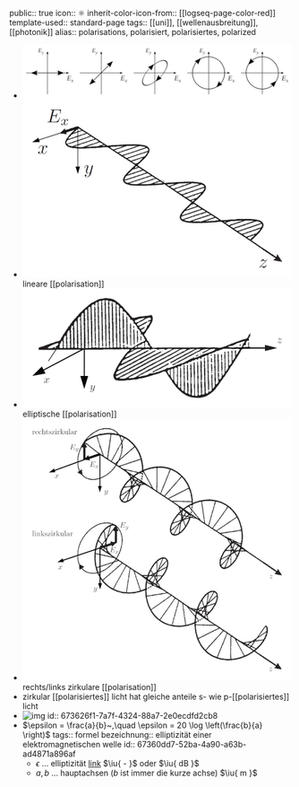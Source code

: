 public:: true
icon:: ⚛
inherit-color-icon-from:: [[logseq-page-color-red]] 
template-used:: standard-page
tags:: [[uni]], [[wellenausbreitung]], [[photonik]] 
alias:: polarisations, polarisiert, polarisiertes, polarized

- ![img](../assets/documents/polarisations_arten.webp)
- ![img](../assets/documents/lineare_polarisation.webp)
  lineare [[polarisation]]
- ![img](../assets/documents/elliptische_polarisation.webp)
  elliptische [[polarisation]]
- ![img](../assets/documents/rechts-links_zirkulare_polarisation.webp)
  rechts/links zirkulare [[polarisation]]
- zirkular [[polarisiertes]] licht hat gleiche anteile s- wie p-[[polarisiertes]] licht
- ![img](../assets/documents/elliptizität_welle.webp)
  id:: 673626f1-7a7f-4324-88a7-2e0ecdfd2cb8
- $\epsilon = \frac{a}{b}~,\quad \epsilon = 20 \log \left(\frac{b}{a} \right)$
  tags:: formel
  bezeichnung:: elliptizität einer elektromagnetischen welle
  id:: 67360dd7-52ba-4a90-a63b-ad4871a896af
	- $\epsilon$ ... elliptizität [link](((673626f1-7a7f-4324-88a7-2e0ecdfd2cb8))) $\iu{ - }$ oder $\iu{ dB }$
	- $a,b$ ... hauptachsen ($b$ ist immer die kurze achse) $\iu{ m }$